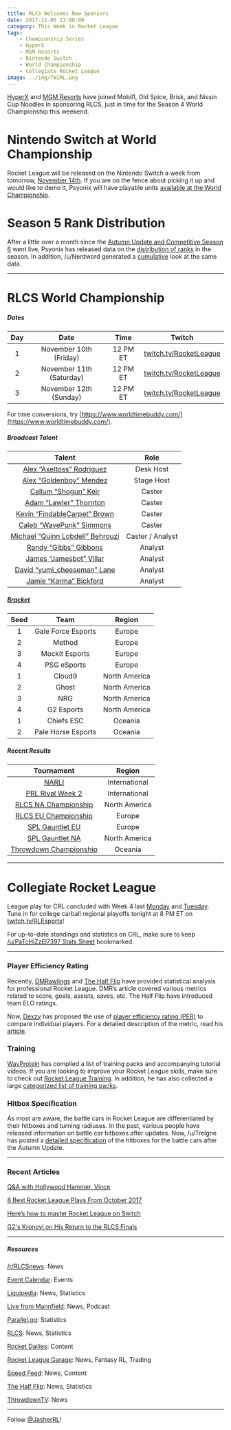 ```yaml
---
title: RLCS Welcomes New Sponsors
date: 2017-11-06 13:00:00
category: This Week in Rocket League
tags:
    - Championship Series
    - HyperX
    - MGM Resorts
    - Nintendo Switch
    - World Championship
    - Collegiate Rocket League
image: ../img/TWiRL.png
---
```


[HyperX](https://twitter.com/RLCS/status/927581351431118848) and [MGM Resorts](https://twitter.com/RLCS/status/927597141865967616) have joined Mobil1, Old Spice, Brisk, and Nissin Cup Noodles in sponsoring RLCS, just in time for the Season 4 World Championship this weekend.

# Nintendo Switch at World Championship

Rocket League will be released on the Nintendo Switch a week from tomorrow, [November 14th](https://www.polygon.com/2017/10/30/16578398/rocket-league-nintendo-switch-launch-date). If you are on the fence about picking it up and would like to demo it, Psyonix will have playable units [available at the World Championship](https://twitter.com/RocketLeague/status/925467430003949568).

# Season 5 Rank Distribution

After a little over a month since the [Autumn Update and Competitive Season 6](https://www.rocketleague.com/news/patch-notes-v1-37/) went live, Psyonix has released data on the [distribution of ranks](https://www.reddit.com/r/RocketLeague/comments/7a5bq7/season_5_rank_distribution_data/) in the season. In addition, /u/Nerdword generated a [cumulative](https://www.reddit.com/r/RocketLeague/comments/7a5bq7/season_5_rank_distribution_data/dp7850w/) look at the same data.

---

# RLCS World Championship

##### Dates

| **Day** |         **Date**         | **Time** |                        **Twitch**                        |
| :-----: | :----------------------: | :------: | :------------------------------------------------------: |
|    1    |  November 10th (Friday)  | 12 PM ET | [twitch.tv/RocketLeague](https://twitch.tv/RocketLeague) |
|    2    | November 11th (Saturday) | 12 PM ET | [twitch.tv/RocketLeague](https://twitch.tv/RocketLeague) |
|    3    |  November 12th (Sunday)  | 12 PM ET | [twitch.tv/RocketLeague](https://twitch.tv/RocketLeague) |

For time conversions, try [https://www.worldtimebuddy.com/](https://www.worldtimebuddy.com/).

##### Broadcast Talent

|                              **Talent**                              |     **Role**     |
| :------------------------------------------------------------------: | :--------------: |
|      [Alex “Axeltoss” Rodriguez](https://twitter.com/Axeltoss)       |    Desk Host     |
|     [Alex “Goldenboy” Mendez](https://twitter.com/GoldenboyFTW)      |    Stage Host    |
|     [Callum “Shogun” Keir](https://twitter.com/CallumTheShogun)      |      Caster      |
|       [Adam “Lawler” Thornton](https://twitter.com/Lawler_RL)        |      Caster      |
|  [Kevin “FindableCarpet” Brown](https://twitter.com/FindableCarpet)  |      Caster      |
|      [Caleb “WavePunk” Simmons](https://twitter.com/WavePunkRL)      |      Caster      |
| [Michael “Quinn Lobdell” Behrouzi](https://twitter.com/QuinnLobdell) | Caster / Analyst |
|        [Randy “Gibbs” Gibbons](https://twitter.com/Gibbs0o0)         |     Analyst      |
|     [James “Jamesbot” Villar](https://twitter.com/GoJamesbotGo)      |     Analyst      |
|  [David “yumi_cheeseman” Lane](https://twitter.com/yumi_cheeseman)   |     Analyst      |
|        [Jamie “Karma” Bickford](https://twitter.com/KarmahTV)        |     Analyst      |

##### [Bracket](https://smash.gg/tournament/rlcs-season-4/events/rlcs-s4-world-championship/brackets)

| **Seed** |      **Team**      |  **Region**   |
| :------: | :----------------: | :-----------: |
|    1     | Gale Force Esports |    Europe     |
|    2     |       Method       |    Europe     |
|    3     |   MockIt Esports   |    Europe     |
|    4     |    PSG eSports     |    Europe     |
|    1     |       Cloud9       | North America |
|    2     |       Ghost        | North America |
|    3     |        NRG         | North America |
|    4     |     G2 Esports     | North America |
|    1     |     Chiefs ESC     |    Oceania    |
|    2     | Pale Horse Esports |    Oceania    |

##### Recent Results

|                                                              **Tournament**                                                              |  **Region**   |
| :--------------------------------------------------------------------------------------------------------------------------------------: | :-----------: |
|                               [NARLI](http://wiki.teamliquid.net/rocketleague/Northern_Arena/Invitational)                               | International |
|                       [PRL Rival Week 2](https://www.youtube.com/playlist?list=PLw2mMcZXM9Jjw16WVihpqcZGeqH87fWC0)                       | International |
|         [RLCS NA Championship](http://wiki.teamliquid.net/rocketleague/Rocket_League_Championship_Series/Season_4/North_America)         | North America |
|            [RLCS EU Championship](http://wiki.teamliquid.net/rocketleague/Rocket_League_Championship_Series/Season_4/Europe)             |    Europe     |
|    [SPL Gauntlet EU](https://smash.gg/tournament/spl-presents-the-gauntlet-sponsored-by-psyonix-1/events/eu-gauntlet/brackets/167517)    |    Europe     |
| [SPL Gauntlet NA](https://smash.gg/tournament/spl-presents-the-gauntlet-sponsored-by-psyonix-1/events/rocket-league-3v3/brackets/167514) | North America |
|           [Throwdown Championship](http://wiki.teamliquid.net/rocketleague/Rocket_League_Championship_Series/Season_4/Oceania)           |    Oceania    |

---

# Collegiate Rocket League

League play for CRL concluded with Week 4 last [Monday](https://www.reddit.com/r/RocketLeague/comments/79r3jv/collegiate_rocket_league_50000_in_scholarships/) and [Tuesday](https://www.reddit.com/r/RocketLeague/comments/79z9au/collegiate_rocket_league_50000_in_scholarships/).
Tune in for college carball regional playoffs tonight at 8 PM ET on [twitch.tv/RLEsports](https://twitch.tv/RLEsports)!

For up-to-date standings and statistics on CRL, make sure to keep [/u/PaTcHiZzEl7397 Stats Sheet](https://docs.google.com/spreadsheets/d/1w0zWPOQf_-GIUvAcmYjDXM39SAJ1H1r_0c9hejSMsro/edit#gid=1431235959) bookmarked.

---

### Player Efficiency Rating

Recently, [DMRawlings](https://rlcs.gg/news/rlcs-s4-league-play-by-the-numbers) and [The Half Flip](http://thehalfflip.com/) have provided statistical analysis for professional Rocket League. DMR’s article covered various metrics related to score, goals, assists, saves, etc. The Half Flip have introduced team ELO ratings.

Now, [Dexzy](https://twitter.com/dexzy_RL) has proposed the use of [player efficiency rating (PER)](https://medium.com/@dexzy_RL/player-efficiency-rating-in-rocket-league-7e8631bb814a) to compare individual players. For a detailed description of the metric, read his [article](https://medium.com/@dexzy_RL/player-efficiency-rating-in-rocket-league-7e8631bb814a).

### Training

[WayProtein](https://twitter.com/WayproteinRL) has compiled a list of training packs and accompanying tutorial videos. If you are looking to improve your Rocket League skills, make sure to check out [Rocket League Training](https://www.rlcd.gg/blog/rocket-league-training/). In addition, he has also collected a large [categorized list of training packs](https://docs.google.com/spreadsheets/d/1riHFd8KBBO9IqmbUbKPzgSDVpKOQXcb2UYaUUwFDs6M/edit#gid=1892304436).

### Hitbox Specification

As most are aware, the battle cars in Rocket League are differentiated by their hitboxes and turning radiuses. In the past, various people have released information on battle car hitboxes after updates. Now, /u/Trelgne has posted a [detailed specification](https://www.reddit.com/r/RocketLeague/comments/7acd8j/vehicle_specifications_v138_hitboxes/) of the hitboxes for the battle cars after the Autumn Update.

---

### Recent Articles

[Q&A with Hollywood Hammer, Vince](http://hammersesports.com/en/blog/2017/10/31/q-hollywood-hammer-vince/)

[8 Best Rocket League Plays From October 2017](https://www.redbull.com/us-en/rocket-league-best-plays-october-2017)

[Here’s how to master Rocket League on Switch](https://www.redbull.com/int-en/rocket-league-nintendo-switch-tips)

[G2's Kronovi on His Return to the RLCS Finals](https://www.redbull.com/us-en/rocket-league-rlcs-g2-kronovi--interview)

---

##### Resources

[/r/RLCSnews](https://www.reddit.com/r/RLCSnews/): News

[Event Calendar](https://rocket-league.com/calendar): Events

[Liquipedia](http://wiki.teamliquid.net/rocketleague/Rocket_League_Championship_Series/Season_4): News, Statistics

[Live from Mannfield](http://www.lfmannfield.com/): News, Podcast

[Parallel.gg](http://parallel.gg/): Statistics

[RLCS](https://rlcs.gg/): News, Statistics

[Rocket Dailies](https://twitter.com/Rocket_Dailies): Content

[Rocket League Garage](http://rocket-league.com/): News, Fantasy RL, Trading

[Speed Feed](https://www.youtube.com/user/TehLief/featured): News, Content

[The Half Flip](http://thehalfflip.com/): News, Statistics

[ThrowdownTV](https://www.throwdowntv.gg/): News

---

Follow [@JasherRL](https://twitter.com/JasherRL)!
